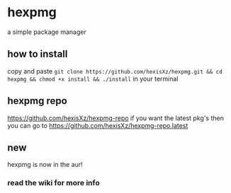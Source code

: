 # hexpmg
a simple package manager 

## how to install

copy and paste `git clone https://github.com/hexisXz/hexpmg.git && cd hexpmg && chmod +x install && ./install` in your terminal 

## hexpmg repo
https://github.com/hexisXz/hexpmg-repo if you want the latest pkg's then you can go to https://github.com/hexisXz/hexpmg-repo.latest

## new
hexpmg is now in the aur!


### read the wiki for more info

